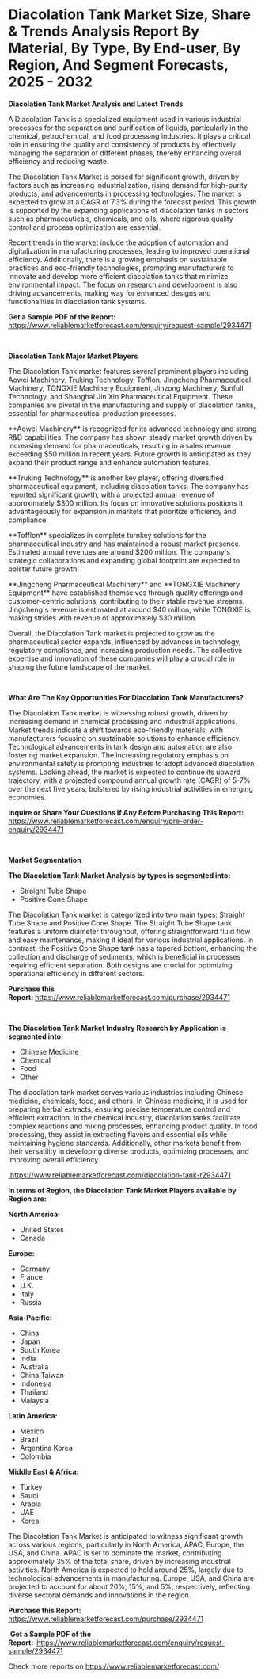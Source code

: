 <p><h1>Diacolation Tank Market Size, Share & Trends Analysis Report By Material, By Type, By End-user, By Region, And Segment Forecasts, 2025 - 2032</h1></p><p><strong>Diacolation Tank Market Analysis and Latest Trends</strong></p>
<p><p>A Diacolation Tank is a specialized equipment used in various industrial processes for the separation and purification of liquids, particularly in the chemical, petrochemical, and food processing industries. It plays a critical role in ensuring the quality and consistency of products by effectively managing the separation of different phases, thereby enhancing overall efficiency and reducing waste.</p><p>The Diacolation Tank Market is poised for significant growth, driven by factors such as increasing industrialization, rising demand for high-purity products, and advancements in processing technologies. The market is expected to grow at a CAGR of 7.3% during the forecast period. This growth is supported by the expanding applications of diacolation tanks in sectors such as pharmaceuticals, chemicals, and oils, where rigorous quality control and process optimization are essential.</p><p>Recent trends in the market include the adoption of automation and digitalization in manufacturing processes, leading to improved operational efficiency. Additionally, there is a growing emphasis on sustainable practices and eco-friendly technologies, prompting manufacturers to innovate and develop more efficient diacolation tanks that minimize environmental impact. The focus on research and development is also driving advancements, making way for enhanced designs and functionalities in diacolation tank systems.</p></p>
<p><strong>Get a Sample PDF of the Report:&nbsp;</strong> <a href="https://www.reliablemarketforecast.com/enquiry/request-sample/2934471?utm_campaign=3076&utm_medium=2&utm_source=Github&utm_content=ia&utm_term=13032025&utm_id=diacolation-tank">https://www.reliablemarketforecast.com/enquiry/request-sample/2934471</a></p>
<p>&nbsp;</p>
<p><strong>Diacolation Tank Major Market Players</strong></p>
<p><p>The Diacolation Tank market features several prominent players including Aowei Machinery, Truking Technology, Tofflon, Jingcheng Pharmaceutical Machinery, TONGXIE Machinery Equipment, Jinzong Machinery, Sunfull Technology, and Shanghai Jin Xin Pharmaceutical Equipment. These companies are pivotal in the manufacturing and supply of diacolation tanks, essential for pharmaceutical production processes.</p><p>**Aowei Machinery** is recognized for its advanced technology and strong R&D capabilities. The company has shown steady market growth driven by increasing demand for pharmaceuticals, resulting in a sales revenue exceeding $50 million in recent years. Future growth is anticipated as they expand their product range and enhance automation features.</p><p>**Truking Technology** is another key player, offering diversified pharmaceutical equipment, including diacolation tanks. The company has reported significant growth, with a projected annual revenue of approximately $300 million. Its focus on innovative solutions positions it advantageously for expansion in markets that prioritize efficiency and compliance.</p><p>**Tofflon** specializes in complete turnkey solutions for the pharmaceutical industry and has maintained a robust market presence. Estimated annual revenues are around $200 million. The company's strategic collaborations and expanding global footprint are expected to bolster future growth.</p><p>**Jingcheng Pharmaceutical Machinery** and **TONGXIE Machinery Equipment** have established themselves through quality offerings and customer-centric solutions, contributing to their stable revenue streams. Jingcheng's revenue is estimated at around $40 million, while TONGXIE is making strides with revenue of approximately $30 million.</p><p>Overall, the Diacolation Tank market is projected to grow as the pharmaceutical sector expands, influenced by advances in technology, regulatory compliance, and increasing production needs. The collective expertise and innovation of these companies will play a crucial role in shaping the future landscape of the market.</p></p>
<p>&nbsp;</p>
<p><strong>What Are The Key Opportunities For Diacolation Tank Manufacturers?</strong></p>
<p><p>The Diacolation Tank market is witnessing robust growth, driven by increasing demand in chemical processing and industrial applications. Market trends indicate a shift towards eco-friendly materials, with manufacturers focusing on sustainable solutions to enhance efficiency. Technological advancements in tank design and automation are also fostering market expansion. The increasing regulatory emphasis on environmental safety is prompting industries to adopt advanced diacolation systems. Looking ahead, the market is expected to continue its upward trajectory, with a projected compound annual growth rate (CAGR) of 5-7% over the next five years, bolstered by rising industrial activities in emerging economies.</p></p>
<p><strong>Inquire or Share Your Questions If Any Before Purchasing This Report:</strong> <a href="https://www.reliablemarketforecast.com/enquiry/pre-order-enquiry/2934471?utm_campaign=3076&utm_medium=2&utm_source=Github&utm_content=ia&utm_term=13032025&utm_id=diacolation-tank">https://www.reliablemarketforecast.com/enquiry/pre-order-enquiry/2934471</a></p>
<p>&nbsp;</p>
<p><strong>Market Segmentation</strong></p>
<p><strong>The Diacolation Tank Market Analysis by types is segmented into:</strong></p>
<p><ul><li>Straight Tube Shape</li><li>Positive Cone Shape</li></ul></p>
<p><p>The Diacolation Tank market is categorized into two main types: Straight Tube Shape and Positive Cone Shape. The Straight Tube Shape tank features a uniform diameter throughout, offering straightforward fluid flow and easy maintenance, making it ideal for various industrial applications. In contrast, the Positive Cone Shape tank has a tapered bottom, enhancing the collection and discharge of sediments, which is beneficial in processes requiring efficient separation. Both designs are crucial for optimizing operational efficiency in different sectors.</p></p>
<p><strong>Purchase this Report:&nbsp;</strong><a href="https://www.reliablemarketforecast.com/purchase/2934471?utm_campaign=3076&utm_medium=2&utm_source=Github&utm_content=ia&utm_term=13032025&utm_id=diacolation-tank">https://www.reliablemarketforecast.com/purchase/2934471</a></p>
<p>&nbsp;</p>
<p><strong>The Diacolation Tank Market Industry Research by Application is segmented into:</strong></p>
<p><ul><li>Chinese Medicine</li><li>Chemical</li><li>Food</li><li>Other</li></ul></p>
<p><p>The diacolation tank market serves various industries including Chinese medicine, chemicals, food, and others. In Chinese medicine, it is used for preparing herbal extracts, ensuring precise temperature control and efficient extraction. In the chemical industry, diacolation tanks facilitate complex reactions and mixing processes, enhancing product quality. In food processing, they assist in extracting flavors and essential oils while maintaining hygiene standards. Additionally, other markets benefit from their versatility in developing diverse products, optimizing processes, and improving overall efficiency.</p></p>
<p><a href="https://www.reliablemarketforecast.com/diacolation-tank-r2934471?utm_campaign=3076&utm_medium=2&utm_source=Github&utm_content=ia&utm_term=13032025&utm_id=diacolation-tank">&nbsp;https://www.reliablemarketforecast.com/diacolation-tank-r2934471</a></p>
<p><strong>In terms of Region, the Diacolation Tank Market Players available by Region are:</strong></p>
<p>
    <p> <strong> North America: </strong>
        <ul>
            <li>United States</li>
            <li>Canada</li>
        </ul>
        </p> 
    <p> <strong> Europe: </strong>
        <ul>
            <li>Germany</li>
            <li>France</li>
            <li>U.K.</li>
            <li>Italy</li>
            <li>Russia</li>
        </ul>
        </p> 
    <p> <strong> Asia-Pacific: </strong>
        <ul>
            <li>China</li>
            <li>Japan</li>
            <li>South Korea</li>
            <li>India</li>
            <li>Australia</li>
            <li>China Taiwan</li>
            <li>Indonesia</li>
            <li>Thailand</li>
            <li>Malaysia</li>
        </ul>
        </p> 
    <p> <strong> Latin America: </strong>
        <ul>
            <li>Mexico</li>
            <li>Brazil</li>
            <li>Argentina Korea</li>
            <li>Colombia</li>
        </ul>
        </p> 
    <p> <strong> Middle East & Africa: </strong>
        <ul>
            <li>Turkey</li>
            <li>Saudi</li>
            <li>Arabia</li>
            <li>UAE</li>
            <li>Korea</li>
        </ul>
    </p>
    </p>
<p><p>The Diacolation Tank Market is anticipated to witness significant growth across various regions, particularly in North America, APAC, Europe, the USA, and China. APAC is set to dominate the market, contributing approximately 35% of the total share, driven by increasing industrial activities. North America is expected to hold around 25%, largely due to technological advancements in manufacturing. Europe, USA, and China are projected to account for about 20%, 15%, and 5%, respectively, reflecting diverse sectoral demands and innovations in the region.</p></p>
<p><strong>Purchase this Report: </strong><a href="https://www.reliablemarketforecast.com/purchase/2934471?utm_campaign=3076&utm_medium=2&utm_source=Github&utm_content=ia&utm_term=13032025&utm_id=diacolation-tank">https://www.reliablemarketforecast.com/purchase/2934471</a></p>
<p>&nbsp;<strong>Get a Sample PDF of the Report:&nbsp;&nbsp;</strong><a href="https://www.reliablemarketforecast.com/enquiry/request-sample/2934471?utm_campaign=3076&utm_medium=2&utm_source=Github&utm_content=ia&utm_term=13032025&utm_id=diacolation-tank">https://www.reliablemarketforecast.com/enquiry/request-sample/2934471</a></p>
<p><strong></strong></p>
<p>Check more reports on <a href="https://www.reliablemarketforecast.com/?utm_campaign=3076&utm_medium=2&utm_source=Github&utm_content=ia&utm_term=13032025&utm_id=diacolation-tank">https://www.reliablemarketforecast.com/</a></p>